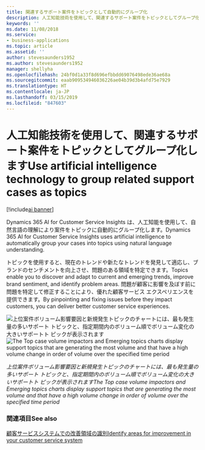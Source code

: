 ```yaml
---
title: 関連するサポート案件をトピックとして自動的にグループ化
description: 人工知能技術を使用して、関連するサポート案件をトピックとしてグループ化します。
keywords: ''
ms.date: 11/08/2018
ms.service:
- business-applications
ms.topic: article
ms.assetid: ''
author: stevesaunders1952
ms.author: stevesaunders1952
manager: shellyha
ms.openlocfilehash: 24bf0d1a33f8d696efbbdd69076498ede36ae68a
ms.sourcegitcommit: eaab909534946036226ae04b39d3b4afd75e7929
ms.translationtype: HT
ms.contentlocale: ja-JP
ms.lasthandoff: 03/15/2019
ms.locfileid: "847603"
---
```

# <a name="use-artificial-intelligence-technology-to-group-related-support-cases-as-topics"></a><span data-ttu-id="12911-103">人工知能技術を使用して、関連するサポート案件をトピックとしてグループ化します</span><span class="sxs-lookup"><span data-stu-id="12911-103">Use artificial intelligence technology to group related support cases as topics</span></span>

[!include[ai banner](../includes/ai.md)] 

<span data-ttu-id="12911-104">Dynamics 365 AI for Customer Service Insights は、人工知能を使用して、自然言語の理解により案件をトピックに自動的にグループ化します。</span><span class="sxs-lookup"><span data-stu-id="12911-104">Dynamics 365 AI for Customer Service Insights uses artificial intelligence to automatically group your cases into topics using natural language understanding.</span></span> 

<span data-ttu-id="12911-105">トピックを使用すると、現在のトレンドや新たなトレンドを発見して適応し、ブランドのセンチメントを向上させ、問題のある領域を特定できます。</span><span class="sxs-lookup"><span data-stu-id="12911-105">Topics enable you to discover and adapt to current and emerging trends, improve brand sentiment, and identify problem areas.</span></span> <span data-ttu-id="12911-106">問題が顧客に影響を及ぼす前に問題を特定して修正することにより、優れた顧客サービス エクスペリエンスを提供できます。</span><span class="sxs-lookup"><span data-stu-id="12911-106">By pinpointing and fixing issues before they impact customers, you can deliver better customer service experiences.</span></span>

<span data-ttu-id="12911-107">![上位案件ボリューム影響要因と新規発生トピックのチャートには、最も発生量の多いサポート トピックと、指定期間内のボリューム順でボリューム変化の大きいサポートト ピックが表示されます](media/automated-topic-clustering.png "上位案件ボリューム影響要因と新規発生トピックのチャートには、最も発生量の多いサポート トピックと、指定期間内のボリューム順でボリューム変化の大きいサポートト ピックが表示されます")</span><span class="sxs-lookup"><span data-stu-id="12911-107">![The Top case volume impactors and Emerging topics charts display support topics that are generating the most volume and that have a high volume change in order of volume over the specified time period](media/automated-topic-clustering.png "The Top case volume impactors and Emerging topics charts display support topics that are generating the most volume and that have a high volume change in order of volume over the specified time period")</span></span>

<span data-ttu-id="12911-108">*上位案件ボリューム影響要因と新規発生トピックのチャートには、最も発生量の多いサポート トピックと、指定期間内のボリューム順でボリューム変化の大きいサポートト ピックが表示されます*</span><span class="sxs-lookup"><span data-stu-id="12911-108">*The Top case volume impactors and Emerging topics charts display support topics that are generating the most volume and that have a high volume change in order of volume over the specified time period*</span></span>

### <a name="see-also"></a><span data-ttu-id="12911-109">関連項目</span><span class="sxs-lookup"><span data-stu-id="12911-109">See also</span></span>
[<span data-ttu-id="12911-110">顧客サービスシステムでの改善領域の識別</span><span class="sxs-lookup"><span data-stu-id="12911-110">Identify areas for improvement in your customer service system</span></span>](https://docs.microsoft.com/dynamics365/ai/customer-service-insights/improve-system)
